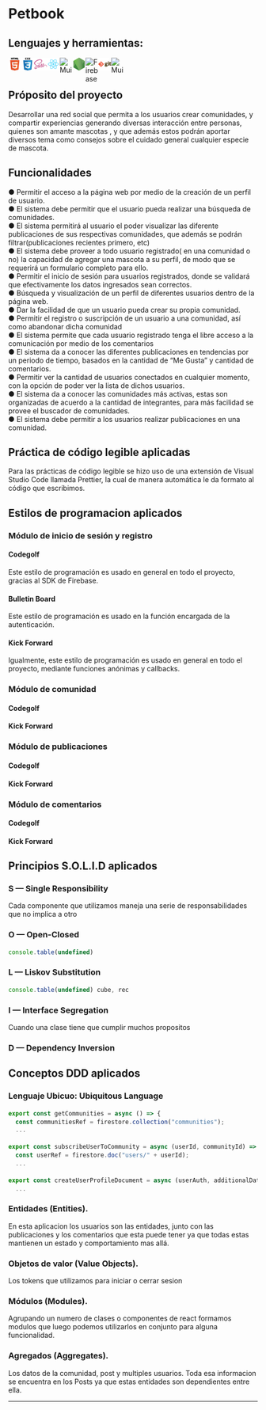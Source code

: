 # Petbook

## Lenguajes y herramientas:

[<img align="left" alt="HTML5" width="26px" src="https://raw.githubusercontent.com/github/explore/80688e429a7d4ef2fca1e82350fe8e3517d3494d/topics/html/html.png" />][html5]
[<img align="left" alt="CSS3" width="26px" src="https://raw.githubusercontent.com/github/explore/80688e429a7d4ef2fca1e82350fe8e3517d3494d/topics/css/css.png" />][css3]
[<img align="left" alt="Sass" width="26px" src="https://raw.githubusercontent.com/github/explore/80688e429a7d4ef2fca1e82350fe8e3517d3494d/topics/sass/sass.png" />][sass]
[<img align="left" alt="React" width="26px" src="https://raw.githubusercontent.com/github/explore/80688e429a7d4ef2fca1e82350fe8e3517d3494d/topics/react/react.png" />][react]
[<img align="left" alt="Mui" width="26px" src="https://redux.js.org/img/redux.svg" />][redux]
[<img align="left" alt="Node.js" width="26px" src="https://raw.githubusercontent.com/github/explore/80688e429a7d4ef2fca1e82350fe8e3517d3494d/topics/nodejs/nodejs.png" />][nodejs]
[<img align="left" alt="Firebase" width="26px" src="https://miro.medium.com/max/300/1*R4c8lHBHuH5qyqOtZb3h-w.png" />][firebase]
[<img align="left" alt="Git" width="26px" src="https://raw.githubusercontent.com/github/explore/80688e429a7d4ef2fca1e82350fe8e3517d3494d/topics/git/git.png" />][git]
[<img align="left" alt="Mui" width="26px" src="https://material-ui.com/static/logo_raw.svg" />][mui]
<br />
<br />

## Próposito del proyecto
Desarrollar una red social que permita a los usuarios crear comunidades, y compartir
experiencias generando diversas interacción entre personas, quienes son amante
mascotas , y que además estos podrán aportar diversos tema como consejos sobre el
cuidado general cualquier especie de mascota.
## Funcionalidades
● Permitir el acceso a la página web por medio de la creación de un perfil de usuario.<br />
● El sistema debe permitir que el usuario pueda realizar una búsqueda de comunidades.<br />
● El sistema permitirá al usuario el poder visualizar las diferente publicaciones de sus respectivas
comunidades, que además se podrán filtrar(publicaciones recientes primero, etc)<br />
● El sistema debe proveer a todo usuario registrado( en una comunidad o no) la capacidad de agregar
una mascota a su perfil, de modo que se requerirá un formulario completo para ello.<br />
● Permitir el inicio de sesión para usuarios registrados, donde se validará que efectivamente los datos
ingresados sean correctos.<br />
● Búsqueda y visualización de un perfil de diferentes usuarios dentro de la página web.<br />
● Dar la facilidad de que un usuario pueda crear su propia comunidad.<br />
● Permitir el registro o suscripción de un usuario a una comunidad, así como abandonar dicha comunidad<br />
● El sistema permite que cada usuario registrado tenga el libre acceso a la comunicación por medio de
los comentarios<br />
● El sistema da a conocer las diferentes publicaciones en tendencias por un periodo de tiempo, basados
en la cantidad de “Me Gusta” y cantidad de comentarios.<br />
● Permitir ver la cantidad de usuarios conectados en cualquier momento, con la opción de poder ver la
lista de dichos usuarios.<br />
● El sistema da a conocer las comunidades más activas, estas son organizadas de acuerdo a la cantidad
de integrantes, para más facilidad se provee el buscador de comunidades.<br />
● El sistema debe permitir a los usuarios realizar publicaciones en una comunidad.<br />
## Práctica de código legible aplicadas
Para las prácticas de código legible se hizo uso de una extensión de Visual Studio Code llamada Prettier, la cual de manera automática le da formato al código que escribimos.
## Estilos de programacion aplicados
### Módulo de inicio de sesión y registro
#### Codegolf
Este estilo de programación es usado en general en todo el proyecto, gracias al SDK de Firebase.

#### Bulletin Board
Este estilo de programación es usado en la función encargada de la autenticación.

#### Kick Forward
Igualmente, este estilo de programación es usado en general en todo el proyecto, mediante funciones anónimas y callbacks.

### Módulo de comunidad
#### Codegolf
#### Kick Forward

### Módulo de publicaciones
#### Codegolf
#### Kick Forward

### Módulo de comentarios
#### Codegolf
#### Kick Forward

## Principios S.O.L.I.D aplicados
### S — Single Responsibility
Cada componente que utilizamos maneja una serie de responsabilidades que no implica a otro

### O — Open-Closed
```javascript
console.table(undefined)
```
### L — Liskov Substitution
```javascript
console.table(undefined) cube, rec
```

### I — Interface Segregation
Cuando una clase tiene que cumplir muchos propositos

### D — Dependency Inversion


## Conceptos DDD aplicados
### Lenguaje Ubicuo: Ubiquitous Language
```javascript
export const getCommunities = async () => {
  const communitiesRef = firestore.collection("communities");
  ...
  
export const subscribeUserToCommunity = async (userId, communityId) => {
  const userRef = firestore.doc("users/" + userId);
  ...

export const createUserProfileDocument = async (userAuth, additionalData) => {
  ...
```
### Entidades (Entities).
En esta aplicacion los usuarios son las entidades, junto con las publicaciones y los comentarios que esta puede tener ya que todas estas mantienen un estado y comportamiento mas allá. 

### Objetos de valor (Value Objects).
Los tokens que utilizamos para iniciar o cerrar sesion

### Módulos (Modules).
Agrupando un numero de clases o componentes de react formamos modulos que luego podemos utilizarlos en conjunto para alguna funcionalidad.

### Agregados (Aggregates).
Los datos de la comunidad, post y multiples usuarios. Toda esa informacion se encuentra en los Posts ya que estas entidades son dependientes entre ella.

---
[redux]: https://redux.js.org/
[git]: https://git-scm.com/
[firebase]: https://firebase.google.com/
[nodejs]: https://nodejs.org/en/
[react]: https://reactjs.org/
[javascript]: https://www.javascript.com/
[sass]: https://sass-lang.com/
[css3]: https://developer.mozilla.org/en-US/docs/Archive/CSS3
[html5]: https://developer.mozilla.org/en-US/docs/Web/Guide/HTML/HTML5
[mui]: https://material-ui.com/
